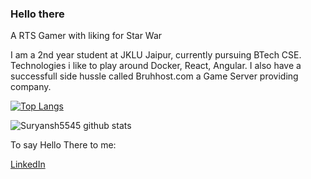 ### Hello there

<!--
**Suryansh5545/Suryansh5545** is a ✨ _special_ ✨ repository because its `README.md` (this file) appears on your GitHub profile.

Here are some ideas to get you started:

- 🔭 I’m currently working on ...
- 🌱 I’m currently learning ...
- 👯 I’m looking to collaborate on ...
- 🤔 I’m looking for help with ...
- 💬 Ask me about ...
- 📫 How to reach me: ...
- 😄 Pronouns: ...
- ⚡ Fun fact: ...
-->
A RTS Gamer with liking for Star War

I am a 2nd year student at JKLU Jaipur,  currently pursuing BTech CSE.
Technologies i like to play around Docker, React, Angular.
I also have a successfull side hussle called Bruhhost.com a Game Server providing company.

[![Top Langs](https://github-readme-stats-git-masterrstaa-rickstaa.vercel.app/api/top-langs/?username=Suryansh5545&theme=dracula)](https://github.com/Suryansh5545/github-readme-stats)

![Suryansh5545 github stats](https://github-readme-stats.vercel.app/api?username=Suryansh5545&theme=dracula&count_private=true)

To say Hello There to me:
<html>
<a href=”https://www.linkedin.com/in/suryansh-pathak-5058051b2/">LinkedIn</a>
</html>
